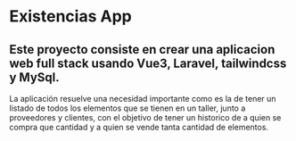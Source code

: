 # Existencias App #
Este proyecto consiste en crear una aplicacion web full stack usando Vue3, Laravel, tailwindcss y MySql.
---
La aplicación resuelve una necesidad importante como es la de tener un listado de todos los elementos que se tienen en un taller, junto a proveedores y clientes, con el objetivo de tener un historico de a quien se compra que cantidad y a quien se vende tanta cantidad de elementos. 
